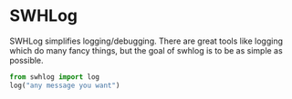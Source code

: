 # SWHLog
SWHLog simplifies logging/debugging. There are great tools like logging which do many fancy things, but the goal of swhlog is to be as simple as possible.

```python
from swhlog import log
log("any message you want")
```